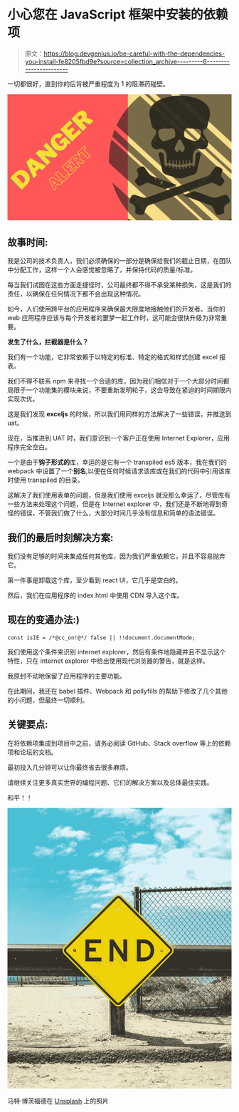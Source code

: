 # 小心您在 JavaScript 框架中安装的依赖项

> 原文：<https://blog.devgenius.io/be-careful-with-the-dependencies-you-install-fe8205fbd9e?source=collection_archive---------6----------------------->

一切都很好，直到你的后背被严重程度为 1 的阻滞药碰壁。

![](img/3d01915ba28d16af11cb4022396bb8f1.png)

## 故事时间:

我是公司的技术负责人，我们必须确保的一部分是确保给我们的截止日期，在团队中分配工作，这样一个人会感觉被忽略了，并保持代码的质量/标准。

每当我们试图在这些方面走捷径时，公司最终都不得不承受某种损失，这是我们的责任，以确保在任何情况下都不会出现这种情况。

如今，人们使用跨平台的应用程序来确保最大限度地接触他们的开发者。当你的 web 应用程序应该与每个开发者的噩梦一起工作时，这可能会很快升级为非常重要。

**发生了什么，拦截器是什么？**

我们有一个功能，它非常依赖于以特定的标准、特定的格式和样式创建 excel 报表。

我们不得不联系 npm 来寻找一个合适的库，因为我们相信对于一个大部分时间都局限于一个功能集的模块来说，不要重新发明轮子，这会导致在紧迫的时间期限内实现次优。

这是我们发现 **exceljs** 的时候，所以我们用同样的方法解决了一些错误，并推送到 uat。

现在，当推进到 UAT 时，我们意识到一个客户正在使用 Internet Explorer，应用程序完全空白。

一个是由于**钩子形式的**库，幸运的是它有一个 transpiled es5 版本，我在我们的 webpack 中设置了一个**别名**,以便在任何时候请求该库或在我们的代码中引用该库时使用 transpiled 的目录。

这解决了我们使用表单的问题，但是我们使用 exceljs 就没那么幸运了，尽管库有一些方法来处理这个问题，但是在 Internet explorer 中，我们还是不断地得到奇怪的错误，不管我们做了什么，大部分时间几乎没有信息和简单的语法错误。

## 我们的最后时刻解决方案:

我们没有足够的时间来集成任何其他库，因为我们严重依赖它，并且不容易抛弃它。

第一件事是卸载这个库，至少看到 react UI，它几乎是空白的。

然后，我们在应用程序的 index.html 中使用 CDN 导入这个库。

## **现在的变通办法:)**

```
const isIE = /*@cc_on!@*/ false || !!document.documentMode;
```

我们使用这个条件来识别 internet explorer，然后有条件地隐藏并且不显示这个特性，只在 internet explorer 中给出使用现代浏览器的警告，就是这样。

我原封不动地保留了应用程序的主要功能。

在此期间，我还在 babel 插件、Webpack 和 pollyfills 的帮助下修改了几个其他的小问题，但最终一切顺利。

## **关键要点:**

在将依赖项集成到项目中之前，请务必阅读 GitHub、Stack overflow 等上的依赖项和论坛的文档。

最初投入几分钟可以让你最终省去很多麻烦。

请继续关注更多真实世界的编程问题、它们的解决方案以及总体最佳实践。

和平！！

![](img/a533b7652c0ee61f008bb1262ec5e1b9.png)

马特·博茨福德在 [Unsplash](https://unsplash.com?utm_source=medium&utm_medium=referral) 上的照片